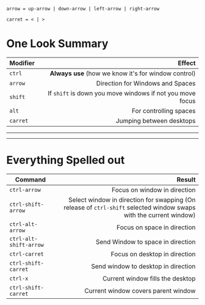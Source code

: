 `arrow = up-arrow | down-arrow | left-arrow | right-arrow `

`carret = < | > `

# One Look Summary

| Modifier | Effect |
| :------- | -----: |
| `ctrl`   | **Always use** (how we know it's for window control) |
| `arrow`  | Direction for Windows and Spaces |
| `shift`  | If `shift` is down you move windows if not you move focus |
 | `alt` | For controlling spaces |
| `carret` | Jumping between desktops |


---
---

# Everything Spelled out



| Command               | Result                         |
| ----------------------|-------------------------------:|
| `ctrl-arrow`            | Focus on window in direction |
| `ctrl-shift-arrow`      | Select window in direction for swapping (On release of `ctrl-shift` selected window swaps with the current window)|
| `ctrl-alt-arrow`        | Focus on space in direction |
| `ctrl-alt-shift-arrow`  | Send Window to space in direction |
| `ctrl-carret`           | Focus on desktop in direction |
| `ctrl-shift-carret`     | Send window to desktop in direction |
| `ctrl-x`                | Current window fills the desktop |
| `ctrl-shift-carret`     | Current window covers parent window |
